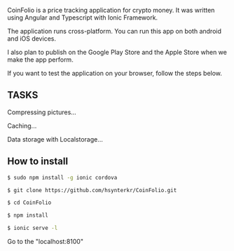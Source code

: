 CoinFolio is a price tracking application for crypto money. It was written using Angular and Typescript with Ionic Framework.

The application runs cross-platform. You can run this app on both android and iOS devices.

I also plan to publish on the Google Play Store and the Apple Store when we make the app perform.

If you want to test the application on your browser, follow the steps below.

## TASKS
Compressing pictures...

Caching...

Data storage with Localstorage...


## How to install


```bash
$ sudo npm install -g ionic cordova

$ git clone https://github.com/hsynterkr/CoinFolio.git

$ cd CoinFolio

$ npm install

$ ionic serve -l
```

Go to the "localhost:8100"
